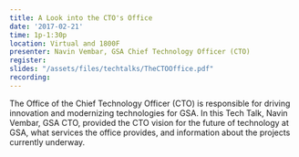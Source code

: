 ```yaml
---
title: A Look into the CTO's Office
date: '2017-02-21'
time: 1p-1:30p
location: Virtual and 1800F
presenter: Navin Vembar, GSA Chief Technology Officer (CTO)
register:
slides: "/assets/files/techtalks/TheCTOOffice.pdf"
recording:
---
```


The Office of the Chief Technology Officer (CTO) is responsible for driving innovation and modernizing technologies for GSA.  In this Tech Talk, Navin Vembar, GSA CTO, provided the CTO vision for the future of technology at GSA, what services the office provides, and information about the projects currently underway.
